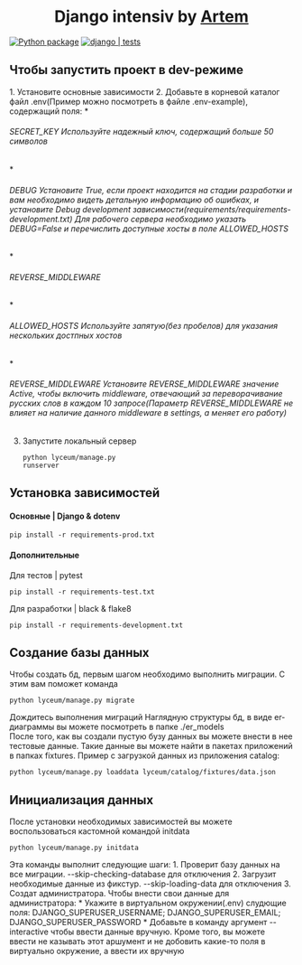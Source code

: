<h1 align="center">Django intensiv by <a href="https://t.me/@artemstreeter" target="_blank">Artem</a> </h1>

[![Python package](https://github.com/ArtemVX/yandex_django/actions/workflows/python-package.yml/badge.svg)](https://github.com/ArtemVX/yandex_django/actions/workflows/python-package.yml)
[![django | tests](https://github.com/ArtemVX/yandex_django/actions/workflows/django-tests.yml/badge.svg)](https://github.com/ArtemVX/yandex_django/actions/workflows/django-tests.yml)


<h2>Чтобы запустить проект в dev-режиме</h2>
1. Установите основные зависимости 
2. Добавьте в корневой каталог файл .env(Пример можно посмотреть в файле .env-example), содержащий поля:
* <h6>SECRET_KEY Используйте надежный ключ, содержащий больше 50 символов</h6> 
* <h6>DEBUG Установите True, если проект находится на стадии разработки и вам необходимо видеть детальную информацию об ошибках, и установите Debug development зависимости(requirements/requirements-development.txt) Для рабочего сервера необходимо указать DEBUG=False и перечислить доступные хосты в поле ALLOWED_HOSTS</h6>
* <h6>REVERSE_MIDDLEWARE</h6>
* <h6>ALLOWED_HOSTS Используйте запятую(без пробелов) для указания нескольких достпных хостов</h6>
* <h6>REVERSE_MIDDLEWARE Установите REVERSE_MIDDLEWARE значение Active, чтобы включить middleware, отвечающий за переворачивание русских слов в каждом 10 запросе(Параметр REVERSE_MIDDLEWARE не влияет на наличие данного middleware в settings, а меняет его работу)</h6>

3. Запустите локальный сервер <pre><code>python lyceum/manage.py runserver</code></pre>


<h2>Установка зависимостей</h2>


<h4>Основные | Django & dotenv</h4>
<pre><code>pip install -r requirements-prod.txt</code></pre>

<h4>Дополнительные </h4>
Для тестов | pytest<pre><code>pip install -r requirements-test.txt</code></pre>
Для разработки | black & flake8 <pre><code>pip install -r requirements-development.txt</code></pre>

<h2>Создание базы данных</h2>
Чтобы создать бд, первым шагом необходимо выполнить миграции. С этим вам поможет команда<pre><code>python lyceum/manage.py migrate</code></pre>Дождитесь выполнения миграций
Наглядную структуры бд, в виде er-диаграммы вы можете посмотреть в папке ./er_models <br>
После того, как вы создали пустую бузу данных вы можете внести в нее тестовые данные. Такие данные вы можете найти в пакетах приложений в папках fixtures. Пример с загрузкой данных из приложения catalog: <pre><code>python lyceum/manage.py loaddata lyceum/catalog/fixtures/data.json</code></pre>

<h2>Инициализация данных</h2>
После установки необходимых зависимостей вы можете воспользоваться кастомной командой initdata<pre><code>python lyceum/manage.py initdata</code></pre>Эта команды выполнит следующие шаги:
1. Проверит базу данных на все миграции. --skip-checking-database для отключения
2. Загрузит необходимые данные из фикстур. --skip-loading-data для отключения
3. Создат администратора. Чтобы внести свои данные для администратора:
* Укажите в виртуальном окружении(.env) слудющие поля: DJANGO_SUPERUSER_USERNAME; DJANGO_SUPERUSER_EMAIL; DJANGO_SUPERUSER_PASSWORD 
* Добавьте в команду аргумент --interactive чтобы ввести данные вручную. Кроме того, вы можете ввести не казывать этот аршумент и не добовить какие-то поля в виртуально окружение, а ввести их вручную